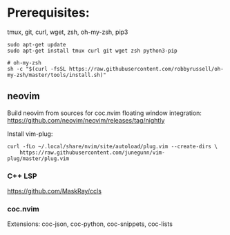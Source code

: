# Prerequisites:
tmux, git, curl, wget, zsh, oh-my-zsh, pip3

```
sudo apt-get update
sudo apt-get install tmux curl git wget zsh python3-pip

# oh-my-zsh
sh -c "$(curl -fsSL https://raw.githubusercontent.com/robbyrussell/oh-my-zsh/master/tools/install.sh)"
```

## neovim 
Build neovim from sources for coc.nvim floating window integration:
<https://github.com/neovim/neovim/releases/tag/nightly>

Install vim-plug:
```
curl -fLo ~/.local/share/nvim/site/autoload/plug.vim --create-dirs \
    https://raw.githubusercontent.com/junegunn/vim-plug/master/plug.vim
```

### C++ LSP
<https://github.com/MaskRay/ccls>

### coc.nvim
Extensions: coc-json, coc-python, coc-snippets, coc-lists
